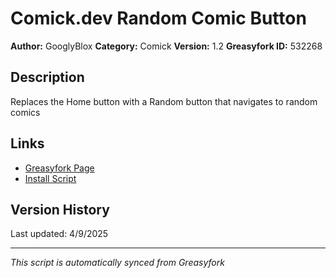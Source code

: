 # Comick.dev Random Comic Button

**Author:** GooglyBlox
**Category:** Comick
**Version:** 1.2
**Greasyfork ID:** 532268

## Description
Replaces the Home button with a Random button that navigates to random comics

## Links
- [Greasyfork Page](https://greasyfork.org/scripts/532268)
- [Install Script](https://update.greasyfork.org/scripts/532268/Comickdev%20Random%20Comic%20Button.user.js)

## Version History
Last updated: 4/9/2025

---
*This script is automatically synced from Greasyfork*
